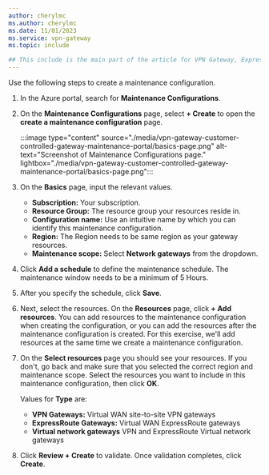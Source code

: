 ```yaml
---
author: cherylmc
ms.author: cherylmc
ms.date: 11/01/2023
ms.service: vpn-gateway
ms.topic: include

## This include is the main part of the article for VPN Gateway, ExpressRoute, and Virtual WAN. If you have changes to make to this include, verify that they apply in context for all 3 services. If not, go to the article page for the specific service and add the information as a separate section there.
---
```


Use the following steps to create a maintenance configuration.

1. In the Azure portal, search for **Maintenance Configurations**.

1. On the **Maintenance Configurations** page, select **+ Create** to open the **create a maintenance configuration** page.

   :::image type="content" source="./media/vpn-gateway-customer-controlled-gateway-maintenance-portal/basics-page.png" alt-text="Screenshot of Maintenance Configurations page." lightbox="./media/vpn-gateway-customer-controlled-gateway-maintenance-portal/basics-page.png":::

1. On the **Basics** page, input the relevant values.

   * **Subscription:** Your subscription.
   * **Resource Group:** The resource group your resources reside in.
   * **Configuration name:** Use an intuitive name by which you can identify this maintenance configuration.
   * **Region:** The Region needs to be same region as your gateway resources.
   * **Maintenance scope:** Select **Network gateways** from the dropdown.
1. Click **Add a schedule** to define the maintenance schedule. The maintenance window needs to be a minimum of 5 Hours.
1. After you specify the schedule, click **Save**.
1. Next, select the resources. On the **Resources** page, click **+ Add resources**. You can add resources to the maintenance configuration when creating the configuration, or you can add the resources after the maintenance configuration is created. For this exercise, we'll add resources at the same time we create a maintenance configuration.
1. On the **Select resources** page you should see your resources. If you don't, go back and make sure that you selected the correct region and maintenance scope. Select the resources you want to include in this maintenance configuration, then click **OK**.

   Values for **Type** are:

   * **VPN Gateways:** Virtual WAN site-to-site VPN gateways
   * **ExpressRoute Gateways:** Virtual WAN ExpressRoute gateways
   * **Virtual network gateways** VPN and ExpressRoute Virtual network gateways

1. Click **Review + Create** to validate. Once validation completes, click **Create**.